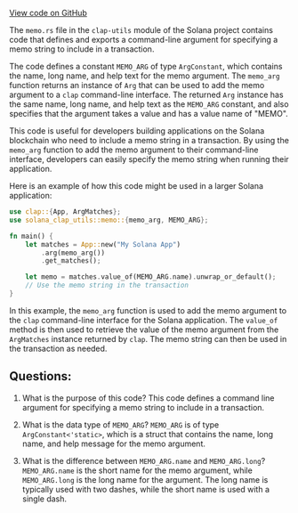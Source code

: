 
[View code on GitHub](https://github.com/solana-labs/solana/blob/master/clap-utils/src/memo.rs)

The `memo.rs` file in the `clap-utils` module of the Solana project contains code that defines and exports a command-line argument for specifying a memo string to include in a transaction. 

The code defines a constant `MEMO_ARG` of type `ArgConstant`, which contains the name, long name, and help text for the memo argument. The `memo_arg` function returns an instance of `Arg` that can be used to add the memo argument to a `clap` command-line interface. The returned `Arg` instance has the same name, long name, and help text as the `MEMO_ARG` constant, and also specifies that the argument takes a value and has a value name of "MEMO".

This code is useful for developers building applications on the Solana blockchain who need to include a memo string in a transaction. By using the `memo_arg` function to add the memo argument to their command-line interface, developers can easily specify the memo string when running their application. 

Here is an example of how this code might be used in a larger Solana application:

```rust
use clap::{App, ArgMatches};
use solana_clap_utils::memo::{memo_arg, MEMO_ARG};

fn main() {
    let matches = App::new("My Solana App")
        .arg(memo_arg())
        .get_matches();

    let memo = matches.value_of(MEMO_ARG.name).unwrap_or_default();
    // Use the memo string in the transaction
}
```

In this example, the `memo_arg` function is used to add the memo argument to the `clap` command-line interface for the Solana application. The `value_of` method is then used to retrieve the value of the memo argument from the `ArgMatches` instance returned by `clap`. The memo string can then be used in the transaction as needed.
## Questions: 
 1. What is the purpose of this code?
   This code defines a command line argument for specifying a memo string to include in a transaction.

2. What is the data type of `MEMO_ARG`?
   `MEMO_ARG` is of type `ArgConstant<'static>`, which is a struct that contains the name, long name, and help message for the memo argument.

3. What is the difference between `MEMO_ARG.name` and `MEMO_ARG.long`?
   `MEMO_ARG.name` is the short name for the memo argument, while `MEMO_ARG.long` is the long name for the argument. The long name is typically used with two dashes, while the short name is used with a single dash.